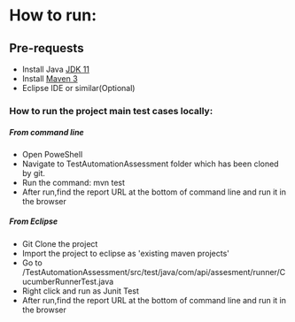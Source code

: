 # How to run:

## Pre-requests

* Install Java [JDK 11](https://www.oracle.com/java/technologies/downloads/#java11)
* Install [Maven 3](https://maven.apache.org/download.cgi)
* Eclipse IDE or similar(Optional)

### How to run the project main test cases locally:

##### From command line
* Open PoweShell
* Navigate to TestAutomationAssessment folder which has been cloned by git.
* Run the command: mvn test
* After run,find the report URL at the bottom of command line and run it in the browser


#####  From Eclipse
* Git Clone the project
* Import the project to eclipse as 'existing maven projects'
* Go to /TestAutomationAssessment/src/test/java/com/api/assesment/runner/CucumberRunnerTest.java
* Right click and run as Junit Test
* After run,find the report URL at the bottom of command line and run it in the browser









